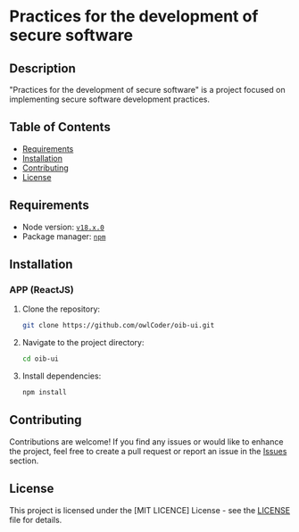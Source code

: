 # Practices for the development of secure software

## Description

"Practices for the development of secure software" is a project focused on implementing secure software development practices.

## Table of Contents

- [Requirements](#requirements)
- [Installation](#installation)
- [Contributing](#contributing)
- [License](#license)

## Requirements
- Node version: [`v18.x.0`](https://nodejs.org/)
- Package manager: [`npm`](https://npmjs.com/)

## Installation

### APP (ReactJS)
1. Clone the repository:

   ```bash
   git clone https://github.com/owlCoder/oib-ui.git
   ```

2. Navigate to the project directory:

   ```bash
   cd oib-ui
   ```

3. Install dependencies:

   ```bash
   npm install
   ```

## Contributing

Contributions are welcome! If you find any issues or would like to enhance the project, feel free to create a pull request or report an issue in the [Issues](https://github.com/owlCoder/oib-ui/issues) section.

## License

This project is licensed under the [MIT LICENCE] License - see the [LICENSE](LICENSE) file for details.
